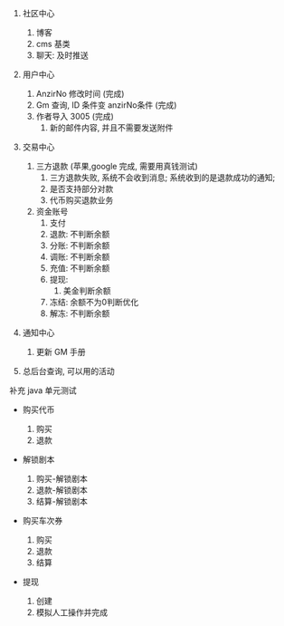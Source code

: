 1. 社区中心
   1. 博客
   2. cms 基类
   3. 聊天: 及时推送
2. 用户中心
   1. AnzirNo 修改时间 (完成)
   2. Gm 查询, ID 条件变 anzirNo条件 (完成)
   4. 作者导入 3005 (完成)
      1. 新的邮件内容, 并且不需要发送附件
3. 交易中心
   1. 三方退款 (苹果,google 完成, 需要用真钱测试)
      1. 三方退款失败, 系统不会收到消息; 系统收到的是退款成功的通知; 
      2. 是否支持部分对款
      3. 代币购买退款业务
   2. 资金账号
      1. 支付
      2. 退款: 不判断余额
      3. 分账: 不判断余额
      4. 调账: 不判断余额
      5. 充值: 不判断余额
      6. 提现: 
         1. 美金判断余额
      7. 冻结: 余额不为0判断优化
      8. 解冻: 不判断余额
4. 通知中心
   1. 更新 GM 手册


5. 总后台查询, 可以用的活动



补充 java 单元测试

- 购买代币
  1. 购买
  2. 退款

- 解锁剧本
  1. 购买-解锁剧本
  2. 退款-解锁剧本
  3. 结算-解锁剧本

- 购买车次券
  1. 购买
  2. 退款
  3. 结算

- 提现
  1. 创建
  2. 模拟人工操作并完成

